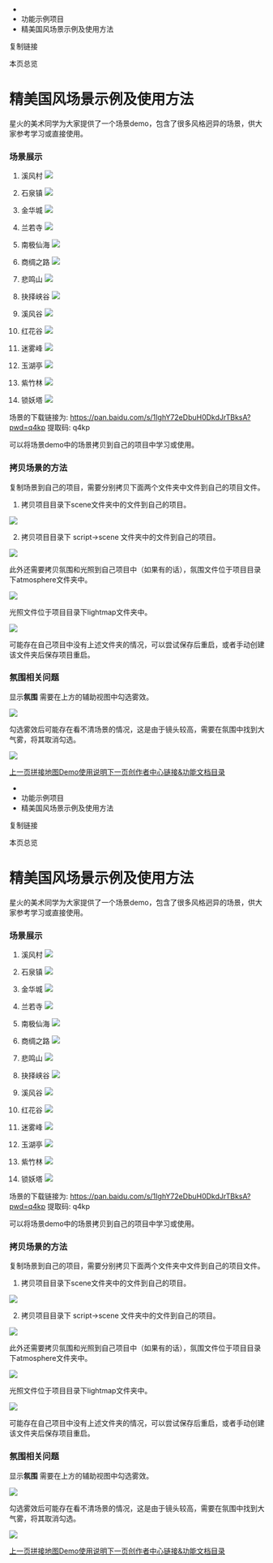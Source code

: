   * [](/)
  * 功能示例项目
  * 精美国风场景示例及使用方法

复制链接

本页总览

# 精美国风场景示例及使用方法

星火的美术同学为大家提供了一个场景demo，包含了很多风格迥异的场景，供大家参考学习或直接使用。

### 场景展示[​](/Manual/Demo/SceneExamples#场景展示 "场景展示的直接链接")

  1. 溪风村 ![](/assets/images/1-baa5c3afdbe05e368fd7e8660a51d51f.png)

  2. 石泉镇 ![](/assets/images/2-0a3fcf7327372441dd86bbf59c924bfc.png)

  3. 金华城 ![](/assets/images/3-355347756e6edb595df4dda89b62dd68.png)

  4. 兰若寺 ![](/assets/images/4-a0251a4240235ede7b14c75be6a76130.png)

  5. 南极仙海 ![](/assets/images/5-92d2615d339186c2c2e37a1c6774b12f.png)

  6. 商绸之路 ![](/assets/images/6-e85d114fa21a55a356d0de868c03edc4.png)

  7. 悲鸣山 ![](/assets/images/7-e7b1575949b41feb0e210f71b995d0c1.png)

  8. 抉择峡谷 ![](/assets/images/8-816b0f8a472e5bec4ec5b49ef8c69801.png)

  9. 溪风谷 ![](/assets/images/9-fb596a0bf0f0f66de3db6773652b1f10.png)

  10. 红花谷 ![](/assets/images/16-d477c3e7895cdff9609b8d249ac3a8e2.png)

  11. 迷雾峰 ![](/assets/images/17-6285317f82c5974af0a54f8ec924bff8.png)

  12. 玉湖亭 ![](/assets/images/18-1b7cd0c606af6f7e9514a01be7386f5d.png)

  13. 紫竹林 ![](/assets/images/19-bfef5e4b3023a9a0b76c1ec02fecdc46.png)

  14. 锁妖塔 ![](/assets/images/20-fd34f5a623882d89d3a39879faa9d024.png)

场景的下载链接为: <https://pan.baidu.com/s/1IghY72eDbuH0DkdJrTBksA?pwd=q4kp> 提取码: q4kp

可以将场景demo中的场景拷贝到自己的项目中学习或使用。

### 拷贝场景的方法[​](/Manual/Demo/SceneExamples#拷贝场景的方法 "拷贝场景的方法的直接链接")

复制场景到自己的项目，需要分别拷贝下面两个文件夹中文件到自己的项目文件。

  1. 拷贝项目目录下scene文件夹中的文件到自己的项目。

![](/assets/images/10-a56c38b96bd07be2b2a0f2d68dddc6e9.png)

  2. 拷贝项目目录下 script->scene 文件夹中的文件到自己的项目。

![](/assets/images/11-6213c40575c2078f633064fc1e307023.png)

此外还需要拷贝氛围和光照到自己项目中（如果有的话），氛围文件位于项目目录下atmosphere文件夹中。

![](/assets/images/12-6fa60cd28d5d1f4ad11a2ae924f9734f.png)

光照文件位于项目目录下lightmap文件夹中。

![](/assets/images/13-d2a66a485da7d0a8c6eb4022c0b9481f.png)

可能存在自己项目中没有上述文件夹的情况，可以尝试保存后重启，或者手动创建该文件夹后保存项目重启。

### 氛围相关问题[​](/Manual/Demo/SceneExamples#氛围相关问题 "氛围相关问题的直接链接")

显示**氛围** 需要在上方的辅助视图中勾选雾效。

![](/assets/images/14-2f19a6a590b377ca456941c2eb89eb58.png)

勾选雾效后可能存在看不清场景的情况，这是由于镜头较高，需要在氛围中找到大气雾，将其取消勾选。

![](/assets/images/15-c39473f892768afb244de3651f13a3f7.png)

[上一页拼接地图Demo使用说明](/Manual/Demo/SpliceScene)[下一页创作者中心链接&功能文档目录](/Manual/Developer/DeveloperInfo)


  * [](/)
  * 功能示例项目
  * 精美国风场景示例及使用方法

复制链接

本页总览

# 精美国风场景示例及使用方法

星火的美术同学为大家提供了一个场景demo，包含了很多风格迥异的场景，供大家参考学习或直接使用。

### 场景展示[​](/Manual/Demo/SceneExamples#场景展示 "场景展示的直接链接")

  1. 溪风村 ![](/assets/images/1-baa5c3afdbe05e368fd7e8660a51d51f.png)

  2. 石泉镇 ![](/assets/images/2-0a3fcf7327372441dd86bbf59c924bfc.png)

  3. 金华城 ![](/assets/images/3-355347756e6edb595df4dda89b62dd68.png)

  4. 兰若寺 ![](/assets/images/4-a0251a4240235ede7b14c75be6a76130.png)

  5. 南极仙海 ![](/assets/images/5-92d2615d339186c2c2e37a1c6774b12f.png)

  6. 商绸之路 ![](/assets/images/6-e85d114fa21a55a356d0de868c03edc4.png)

  7. 悲鸣山 ![](/assets/images/7-e7b1575949b41feb0e210f71b995d0c1.png)

  8. 抉择峡谷 ![](/assets/images/8-816b0f8a472e5bec4ec5b49ef8c69801.png)

  9. 溪风谷 ![](/assets/images/9-fb596a0bf0f0f66de3db6773652b1f10.png)

  10. 红花谷 ![](/assets/images/16-d477c3e7895cdff9609b8d249ac3a8e2.png)

  11. 迷雾峰 ![](/assets/images/17-6285317f82c5974af0a54f8ec924bff8.png)

  12. 玉湖亭 ![](/assets/images/18-1b7cd0c606af6f7e9514a01be7386f5d.png)

  13. 紫竹林 ![](/assets/images/19-bfef5e4b3023a9a0b76c1ec02fecdc46.png)

  14. 锁妖塔 ![](/assets/images/20-fd34f5a623882d89d3a39879faa9d024.png)

场景的下载链接为: <https://pan.baidu.com/s/1IghY72eDbuH0DkdJrTBksA?pwd=q4kp> 提取码: q4kp

可以将场景demo中的场景拷贝到自己的项目中学习或使用。

### 拷贝场景的方法[​](/Manual/Demo/SceneExamples#拷贝场景的方法 "拷贝场景的方法的直接链接")

复制场景到自己的项目，需要分别拷贝下面两个文件夹中文件到自己的项目文件。

  1. 拷贝项目目录下scene文件夹中的文件到自己的项目。

![](/assets/images/10-a56c38b96bd07be2b2a0f2d68dddc6e9.png)

  2. 拷贝项目目录下 script->scene 文件夹中的文件到自己的项目。

![](/assets/images/11-6213c40575c2078f633064fc1e307023.png)

此外还需要拷贝氛围和光照到自己项目中（如果有的话），氛围文件位于项目目录下atmosphere文件夹中。

![](/assets/images/12-6fa60cd28d5d1f4ad11a2ae924f9734f.png)

光照文件位于项目目录下lightmap文件夹中。

![](/assets/images/13-d2a66a485da7d0a8c6eb4022c0b9481f.png)

可能存在自己项目中没有上述文件夹的情况，可以尝试保存后重启，或者手动创建该文件夹后保存项目重启。

### 氛围相关问题[​](/Manual/Demo/SceneExamples#氛围相关问题 "氛围相关问题的直接链接")

显示**氛围** 需要在上方的辅助视图中勾选雾效。

![](/assets/images/14-2f19a6a590b377ca456941c2eb89eb58.png)

勾选雾效后可能存在看不清场景的情况，这是由于镜头较高，需要在氛围中找到大气雾，将其取消勾选。

![](/assets/images/15-c39473f892768afb244de3651f13a3f7.png)

[上一页拼接地图Demo使用说明](/Manual/Demo/SpliceScene)[下一页创作者中心链接&功能文档目录](/Manual/Developer/DeveloperInfo)


